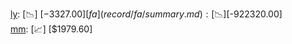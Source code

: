 [ly](record/ly/summary.md): [📉] [$-3327.00]  
[fa](record/fa/summary.md): [📉] [$-922320.00]  
[mm](record/mm/summary.md): [📈] [$1979.60]  
